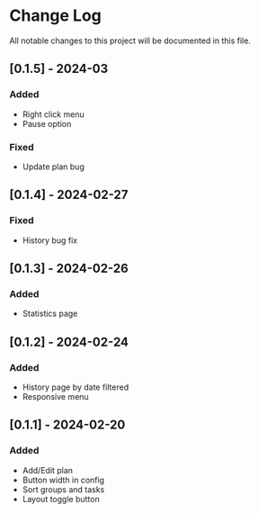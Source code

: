 
# Change Log
All notable changes to this project will be documented in this file.

## [0.1.5] - 2024-03
### Added
- Right click menu
- Pause option

### Fixed
- Update plan bug

## [0.1.4] - 2024-02-27
### Fixed
- History bug fix

## [0.1.3] - 2024-02-26
### Added
- Statistics page

## [0.1.2] - 2024-02-24
### Added
- History page by date filtered
- Responsive menu

## [0.1.1] - 2024-02-20
### Added
- Add/Edit plan
- Button width in config
- Sort groups and tasks
- Layout toggle button
